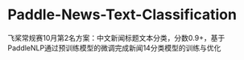 # Paddle-News-Text-Classification
飞桨常规赛10月第2名方案：中文新闻标题文本分类，分数0.9+，基于PaddleNLP通过预训练模型的微调完成新闻14分类模型的训练与优化
